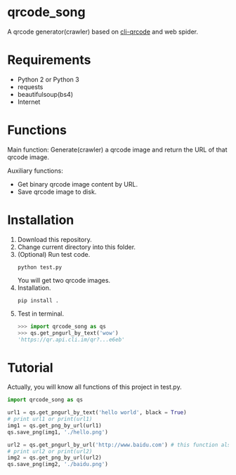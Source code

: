 # qrcode_song
A qrcode generator(crawler) based on [cli-qrcode](https://cli.im/) and web spider.

# Requirements
* Python 2 or Python 3
* requests
* beautifulsoup(bs4)
* Internet

# Functions
Main function: Generate(crawler) a qrcode image and return the URL of that qrcode image.

Auxiliary functions:
* Get binary qrcode image content by URL.
* Save qrcode image to disk.

# Installation
1. Download this repository.
2. Change current directory into this folder.
3. (Optional) Run test code.
    ```shell
    python test.py
    ```
    You will get two qrcode images.
4. Installation.
    ```shell
    pip install .
    ```
5. Test in terminal.
    ```python
    >>> import qrcode_song as qs
    >>> qs.get_pngurl_by_text('wow')
    'https://qr.api.cli.im/qr?...e6eb'
    ```

# Tutorial
Actually, you will know all functions of this project in test.py.
```python
import qrcode_song as qs

url1 = qs.get_pngurl_by_text('hello world', black = True)
# print url1 or print(url1)
img1 = qs.get_png_by_url(url1)
qs.save_png(img1, './hello.png')

url2 = qs.get_pngurl_by_url('http://www.baidu.com') # this function also has 'black' parameter
# print url2 or print(url2)
img2 = qs.get_png_by_url(url2)
qs.save_png(img2, './baidu.png')
```
